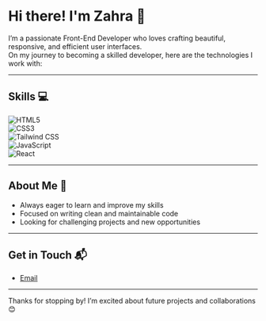 # Hi there! I'm Zahra 👋

I’m a passionate Front-End Developer who loves crafting beautiful, responsive, and efficient user interfaces.  
On my journey to becoming a skilled developer, here are the technologies I work with:

---

## Skills 💻

![HTML5](https://img.shields.io/badge/HTML5-E34F26?style=for-the-badge&logo=html5&logoColor=white)  
![CSS3](https://img.shields.io/badge/CSS3-1572B6?style=for-the-badge&logo=css3&logoColor=white)  
![Tailwind CSS](https://img.shields.io/badge/Tailwind_CSS-06B6D4?style=for-the-badge&logo=tailwind-css&logoColor=white)  
![JavaScript](https://img.shields.io/badge/JavaScript-F7DF1E?style=for-the-badge&logo=javascript&logoColor=black)  
![React](https://img.shields.io/badge/React-20232A?style=for-the-badge&logo=react&logoColor=61DAFB)

---

## About Me 🌱

- Always eager to learn and improve my skills  
- Focused on writing clean and maintainable code  
- Looking for challenging projects and new opportunities

---

## Get in Touch 📬

- [Email](mailto:zarrinebrahimi22@gmail.com)  

---

Thanks for stopping by! I’m excited about future projects and collaborations 😊
